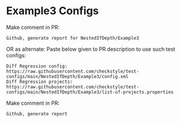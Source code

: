 # Example3 Configs
Make comment in PR:
```
Github, generate report for NestedIfDepth/Example3
```
OR as alternate:
Paste below given to PR description to use such test configs:
```
Diff Regression config: https://raw.githubusercontent.com/checkstyle/test-configs/main/NestedIfDepth/Example3/config.xml
Diff Regression projects: https://raw.githubusercontent.com/checkstyle/test-configs/main/NestedIfDepth/Example3/list-of-projects.properties
```
Make comment in PR:
```
Github, generate report
```
